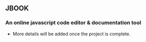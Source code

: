 ## JBOOK

### An online javascript code editor & documentation tool

- More details will be added once the project is complete.
